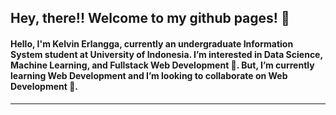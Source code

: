 <h2 style="text-align=center"> Hey, there!! Welcome to my github pages! 👋 </h2>

#### Hello, I'm Kelvin Erlangga, currently an undergraduate Information System student at University of Indonesia.  I’m interested in Data Science, Machine Learning, and Fullstack Web Development 👀. But, I’m currently learning **Web Development** and I’m looking to collaborate on Web Development 💞️.

---


<!---
kelvin2007/kelvin2007 is a ✨ special ✨ repository because its `README.md` (this file) appears on your GitHub profile.
You can click the Preview link to take a look at your changes.
--->
